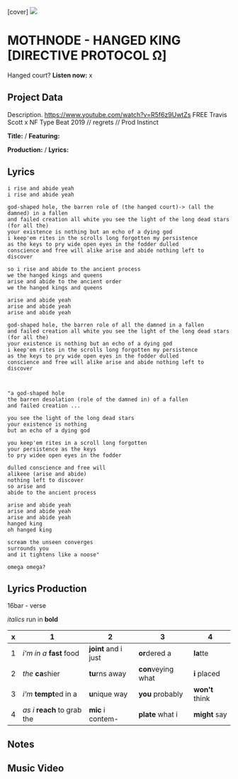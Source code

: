 [cover] ![](57175019_319474918741616_8502199518755923887_n.jpg)

# MOTHNODE - HANGED KING [DIRECTIVE PROTOCOL Ω]
Hanged court?
**Listen now:** x

## Project Data

Description.
https://www.youtube.com/watch?v=R5f6z9UwtZs
FREE Travis Scott x NF Type Beat 2019 // regrets // Prod Instinct

**Title:**  / **Featuring:** 

**Production:**  / **Lyrics:** 

## Lyrics

```
i rise and abide yeah
i rise and abide yeah

god-shaped hole, the barren role of (the hanged court)-> (all the damned) in a fallen 
and failed creation all white you see the light of the long dead stars (for all the) 
your existence is nothing but an echo of a dying god
i keep'em rites in the scrolls long forgotten my persistence 
as the keys to pry wide open eyes in the fodder dulled 
conscience and free will alike arise and abide nothing left to discover

so i rise and abide to the ancient process
we the hanged kings and queens
arise and abide to the ancient order
we the hanged kings and queens

arise and abide yeah
arise and abide yeah
arise and abide yeah

god-shaped hole, the barren role of all the damned in a fallen 
and failed creation all white you see the light of the long dead stars (for all the) 
your existence is nothing but an echo of a dying god
i keep'em rites in the scrolls long forgotten my persistence 
as the keys to pry wide open eyes in the fodder dulled 
conscience and free will alike arise and abide nothing left to discover



"a god-shaped hole
the barren desolation (role of the damned in) of a fallen 
and failed creation ...

you see the light of the long dead stars
your existence is nothing 
but an echo of a dying god 

you keep'em rites in a scroll long forgotten  
your persistence as the keys
to pry widee open eyes in the fodder

dulled conscience and free will
alikeee (arise and abide)
nothing left to discover
so arise and
abide to the ancient process

arise and abide yeah
arise and abide yeah
arise and abide yeah
hanged king
oh hanged king

scream the unseen converges 
surrounds you 
and it tightens like a noose"

omega omega?

```

## Lyrics Production

16bar - verse

*italics* run in
**bold**

| x | 1 | 2 | 3 | 4 |
|---|---|---|---|---|
| 1 | *i'm in a* **fast** food | **joint** and i just  | **or**dered a  | **la**tte  |
| 2 | *the* **ca**shier | **tu**rns away  |  **con**veying what |  **i** placed |
| 3 | *i'm* **tempt**ed in a | **u**nique way  |  **you** probably |  **won't** think |
| 4 | *as i* **reach** to grab the |  **mic** i contem-  | **plate** what i | **might** say |

## Notes

## Music Video
